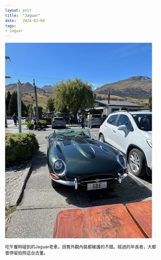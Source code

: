```yaml
---
layout: post
title:  "Jaguar"
date:   2024-03-09
tags:
- Jaguar
---
```

![Jaguar](/media/2024-03-09-Jaguar.jpeg)

吃午餐時碰到的Jaguar老車，訝異外觀內裝都維護的不錯。經過的年長者，大都會停留拍照這台古董。